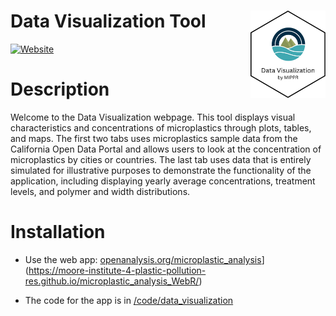 # Data Visualization Tool <a href="https://openanalysis.org/microplastic_analysis"><img src="man/DataVisualizationhex.png" alt="Data Visualization logo" align="right" style="height: 140px;"/></a>

[![Website](https://img.shields.io/badge/web-openanalysis.org-white)](https://openanalysis.org/microplastic_analysis)

# Description

Welcome to the Data Visualization webpage. This tool displays visual characteristics and concentrations of microplastics through plots, tables, and maps. The first two tabs uses microplastics sample data from the California Open Data Portal and allows users to look at the concentration of microplastics by cities or countries. The last tab uses data that is entirely simulated for illustrative purposes to demonstrate the functionality of the application, including displaying yearly average concentrations, treatment levels, and polymer and width distributions.

# Installation

- Use the web app: [openanalysis.org/microplastic_analysis]([)](https://moore-institute-4-plastic-pollution-res.github.io/microplastic_analysis_WebR/)

- The code for the app is in [/code/data_visualization](https://github.com/Moore-Institute-4-Plastic-Pollution-Res/Microplastic_Data_Portal/tree/main/code/data_visualization) 
